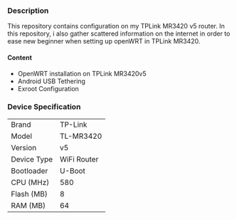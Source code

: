 ### Description
This repository contains configuration on my TPLink MR3420 v5 router. In this repository, i also gather scattered information on the internet in order to ease new beginner when setting up openWRT in TPLink MR3420.

#### Content
* OpenWRT installation on TPLink MR3420v5
* Android USB Tethering
* Exroot Configuration

### Device Specification
|   |   |
| --- | ----------- |
| Brand | TP-Link |
| Model | 	TL-MR3420 |
| Version |  v5 |
| Device Type | WiFi Router |
| Bootloader | 	U-Boot |
| CPU (MHz) | 580|
| Flash (MB) | 8 |
| RAM (MB) | 64 |